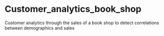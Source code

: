 # Customer_analytics_book_shop
Customer analytics through the sales of a book shop to detect correlations between demographics and sales
